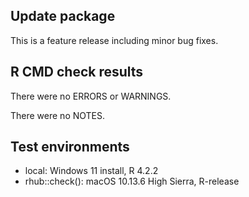 ## Update package
This is a feature release including minor bug fixes. 

## R CMD check results
There were no ERRORS or WARNINGS.

There were no NOTES.

## Test environments
* local: Windows 11 install, R 4.2.2
* rhub::check(): macOS 10.13.6 High Sierra, R-release
